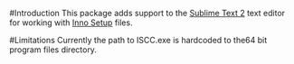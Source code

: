 #Introduction
This package adds support to the [Sublime Text 2]("http://www.sublimetext.com/") text editor for working with [Inno Setup](http://www.jrsoftware.org/isinfo.php) files.

#Limitations
Currently the path to ISCC.exe is hardcoded to the64 bit program files directory.

